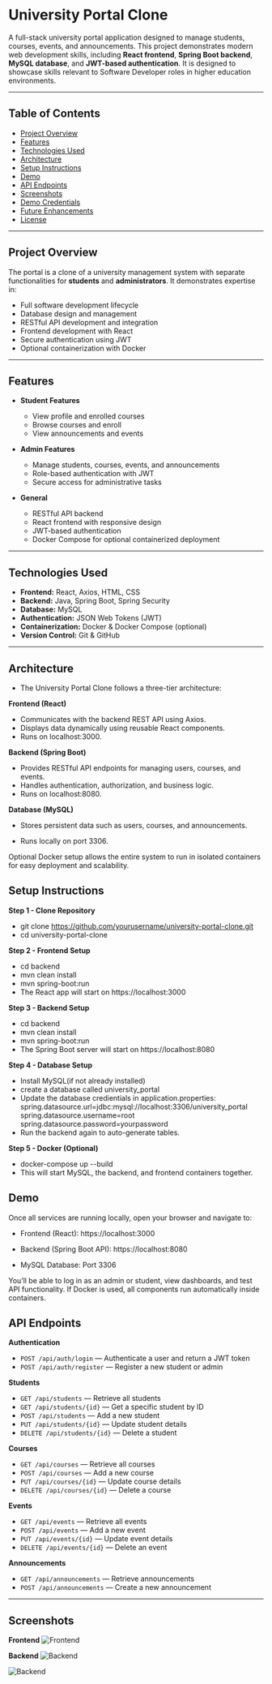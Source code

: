 # University Portal Clone

A full-stack university portal application designed to manage students, courses, events, and announcements. This project demonstrates modern web development skills, including **React frontend**, **Spring Boot backend**, **MySQL database**, and **JWT-based authentication**. It is designed to showcase skills relevant to Software Developer roles in higher education environments.

---

## Table of Contents
- [Project Overview](#project-overview)
- [Features](#features)
- [Technologies Used](#technologies-used)
- [Architecture](#architecture)
- [Setup Instructions](#setup-instructions)
- [Demo](#demo)
- [API Endpoints](#api-endpoints)
- [Screenshots](#screenshots)
- [Demo Credentials](#demo-credentials)
- [Future Enhancements](#future-enhancements)
- [License](#license)

---

## Project Overview
The portal is a clone of a university management system with separate functionalities for **students** and **administrators**. It demonstrates expertise in:
- Full software development lifecycle
- Database design and management
- RESTful API development and integration
- Frontend development with React
- Secure authentication using JWT
- Optional containerization with Docker

---

## Features
- **Student Features**
  - View profile and enrolled courses
  - Browse courses and enroll
  - View announcements and events

- **Admin Features**
  - Manage students, courses, events, and announcements
  - Role-based authentication with JWT
  - Secure access for administrative tasks

- **General**
  - RESTful API backend
  - React frontend with responsive design
  - JWT-based authentication
  - Docker Compose for optional containerized deployment

---

## Technologies Used
- **Frontend:** React, Axios, HTML, CSS  
- **Backend:** Java, Spring Boot, Spring Security  
- **Database:** MySQL  
- **Authentication:** JSON Web Tokens (JWT)  
- **Containerization:** Docker & Docker Compose (optional)  
- **Version Control:** Git & GitHub  

---

## Architecture

- The University Portal Clone follows a three-tier architecture:

 **Frontend (React)**
  - Communicates with the backend REST API using Axios.
  - Displays data dynamically using reusable React components.
  - Runs on localhost:3000.

 **Backend (Spring Boot)**
 - Provides RESTful API endpoints for managing users, courses, and events.
-   Handles authentication, authorization, and business logic.
- Runs on localhost:8080.

**Database (MySQL)**

- Stores persistent data such as users, courses, and announcements.

- Runs locally on port 3306.

Optional Docker setup allows the entire system to run in isolated containers for easy deployment and scalability.

## Setup Instructions

**Step 1 - Clone Repository**
- git clone https://github.com/yourusername/university-portal-clone.git
- cd university-portal-clone

**Step 2 - Frontend Setup**
- cd backend
- mvn clean install
- mvn spring-boot:run
- The React app will start on https://localhost:3000

**Step 3 - Backend Setup**
- cd backend
- mvn clean install
- mvn spring-boot:run
- The Spring Boot server will start on https://localhost:8080

**Step 4 - Database Setup**
- Install MySQL(if not already installed)
- create a database called university_portal
- Update the database credientials in application.properties:
  spring.datasource.url=jdbc:mysql://localhost:3306/university_portal
  spring.datasource.username=root
  spring.datasource.password=yourpassword
- Run the backend again to auto-generate tables.

**Step 5 - Docker (Optional)**
- docker-compose up --build
- This will start MySQL, the backend, and frontend containers together.

## Demo
Once all services are running locally, open your browser and navigate to:

- Frontend (React): https://localhost:3000

- Backend (Spring Boot API): https://localhost:8080

- MySQL Database: Port 3306

You’ll be able to log in as an admin or student, view dashboards, and test API functionality.
If Docker is used, all components run automatically inside containers.

## API Endpoints

**Authentication**
- `POST /api/auth/login` — Authenticate a user and return a JWT token  
- `POST /api/auth/register` — Register a new student or admin  

**Students**
- `GET /api/students` — Retrieve all students  
- `GET /api/students/{id}` — Get a specific student by ID  
- `POST /api/students` — Add a new student  
- `PUT /api/students/{id}` — Update student details  
- `DELETE /api/students/{id}` — Delete a student  

**Courses**
- `GET /api/courses` — Retrieve all courses  
- `POST /api/courses` — Add a new course  
- `PUT /api/courses/{id}` — Update course details  
- `DELETE /api/courses/{id}` — Delete a course  

**Events**
- `GET /api/events` — Retrieve all events  
- `POST /api/events` — Add a new event  
- `PUT /api/events/{id}` — Update event details  
- `DELETE /api/events/{id}` — Delete an event  

**Announcements**
- `GET /api/announcements` — Retrieve announcements  
- `POST /api/announcements` — Create a new announcement  

---

## Screenshots

**Frontend**
![Frontend](Frontend.png)

**Backend**
![Backend](Backend_login.png)

![Backend](Backend.png)






